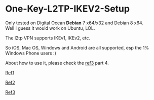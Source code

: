 # One-Key-L2TP-IKEV2-Setup


Only tested on Digital Ocean **Debian** 7 x64/x32 and Debian 8 x64.  
Well I guess it would work on Ubuntu, LOL.

The l2tp VPN supports IKEv1, IKEv2, etc.

So iOS, Mac OS, Windows and Android are all supported, esp the 1% Windows Phone users :)

About how to use it, please check the [ref3] part 4.

[Ref1]  

[Ref2]  

[Ref3]  

[ref1]: https://hjc.im/shi-yong-strongswanda-jian-ipsecikev2-vpn/

[ref2]: http://quericy.me/blog/512

[ref3]: http://routeragency.com/?p=151
